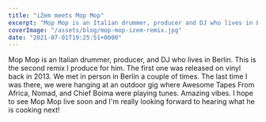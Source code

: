 ```yaml
---
title: "iZem meets Mop Mop"
excerpt: "Mop Mop is an Italian drummer, producer and DJ who lives in Berlin. This is the second remix I did for him..."
coverImage: "/assets/blog/mop-mop-izem-remix.jpg"
date: "2021-07-01T19:25:51+0000"
---
```


Mop Mop is an Italian drummer, producer, and DJ who lives in Berlin. This is the second remix I produce for him. The first one was released on vinyl back in 2013. We met in person in Berlin a couple of times. The last time I was there, we were hanging at an outdoor gig where Awesome Tapes From Africa, Nomad, and Chief Boima were playing tunes. Amazing vibes. I hope to see Mop Mop live soon and I'm really looking forward to hearing what he is cooking next!
